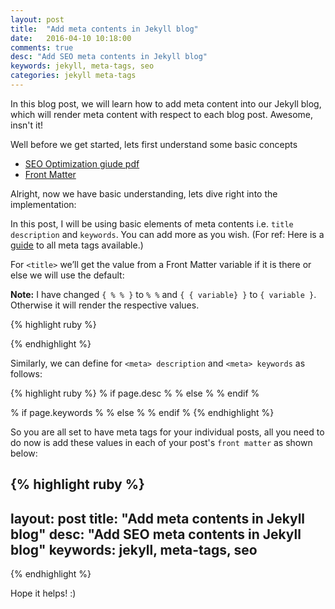 ```yaml
---
layout: post
title:  "Add meta contents in Jekyll blog"
date:   2016-04-10 10:18:00
comments: true
desc: "Add SEO meta contents in Jekyll blog"
keywords: jekyll, meta-tags, seo
categories: jekyll meta-tags
---
```


In this blog post, we will learn how to add meta content into our Jekyll blog, which will render meta content with respect to each blog post. Awesome, insn't it! 

Well before we get started, lets first understand some basic concepts

* [SEO Optimization giude pdf](http://static.googleusercontent.com/media/www.google.com/en/us/webmasters/docs/search-engine-optimization-starter-guide.pdf)
* [Front Matter](https://jekyllrb.com/docs/frontmatter/)

Alright, now we have basic understanding, lets dive right into the implementation:

In this post, I will be using basic elements of meta contents i.e. `title` `description` and `keywords`. You can add more as you wish. (For ref: Here is a [guide](https://gist.github.com/kevinSuttle/1997924) to all meta tags available.)

For `<title>` we’ll get the value from a Front Matter variable if it is there or else we will use the default:

**Note:** I have changed `{ % % }` to `% %` and `{ { variable} }` to `{ variable }`. Otherwise it will render the respective values.

{% highlight ruby %}
<title>
% if page.title %
	{ page.title }
% else %
	Default Page Title
% endif %
</title>
{% endhighlight %}

Similarly, we can define for `<meta> description` and `<meta> keywords` as follows:

{% highlight ruby %}
% if page.desc %
	<meta name="description" content="{ page.desc }" />
% else %
	<meta name="description" content="I’m a Ruby on Rails developer with a passion for coding and ruby standards." />
% endif %

% if page.keywords %
	<meta name="keywords" content="{ page.keywords }" />
% else %
	<meta name="keywords" content="ruby, ruby on rails, git, vim, web design, development, jekyll, Dushyant Agarwal, dushyant" />
% endif %
{% endhighlight %}

So you are all set to have meta tags for your individual posts, all you need to do now is add these values in each of your post's `front matter` as shown below:

{% highlight ruby %}
---
layout: post
title:  "Add meta contents in Jekyll blog"
desc: "Add SEO meta contents in Jekyll blog"
keywords: jekyll, meta-tags, seo
---
{% endhighlight %}

Hope it helps! :)